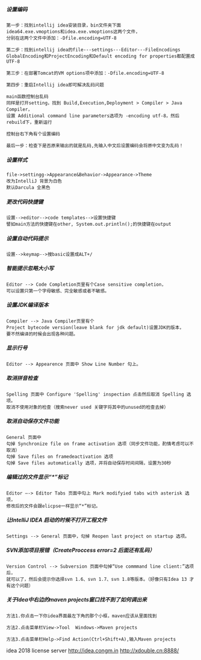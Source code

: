 ##### 设置编码
    第一步：找到intellij idea安装目录，bin文件夹下面
    idea64.exe.vmoptions和idea.exe.vmoptions这两个文件，
    分别在这两个文件中添加：-Dfile.encoding=UTF-8
    
    第二步：找到intellij idea的file---settings---Editor---FileEncodings
    GlobalEncoding和ProjectEncoding和Default encoding for properties都配置成UTF-8
    
    第三步：在部署Tomcat的VM options项中添加：-Dfile.encoding=UTF-8
    
    第四步：重启Intellij idea即可解决乱码问题
    
    main函数控制台乱码
    同样是打开setting，找到 Build,Execution,Deployment > Compiler > Java Compiler， 
    设置 Additional command line parameters选项为 -encoding utf-8，然后rebuild下，重新运行
    
    控制台右下角有个设置编码
    
    最后一步：检查下是否原来输出的就是乱码,先输入中文后设置编码会将原中文变为乱码！

##### 设置样式

```
file->settingg->Appearance&Behavior->Appearance->Theme 
改为IntelliJ 背景为白色
默认Darcula 全黑色
```

##### 更改代码快捷键
    设置-->editor-->code templates-->设置快捷键
    譬如main方法的快捷键在other, System.out.println();的快捷键在output

##### 设置自动代码提示
    设置-->keymap-->搜basic设置成ALT+/

##### 智能提示忽略大小写 ####
	Editor --> Code Completion页里有个Case sensitive completion，
	可以设置只第一个字母敏感、完全敏感或者不敏感。

##### 设置JDK编译版本 ####
	Compiler --> Java Compiler页里有个
	Project bytecode version(leave blank for jdk default)设置JDK的版本，
	要不然编译的时候会出现各种问题。

##### 显示行号 ####
	Editor --> Appearence 页面中 Show Line Number 勾上。

##### 取消拼音检查 ####
	Spelling 页面中 Configure 'Spelling' inspection 点击然后取消 Spelling 选项。
	取消不使用对象的检查（搜索never used 关键字将其中的unused的检查去掉）

##### 取消自动保存文件功能 ####
	General 页面中
	勾掉 Synchronize file on frame activation 选项（同步文件功能，酌情考虑可以不取消）
	勾掉 Save files on framedeactivation 选项
	勾掉 Save files automatically 选项，并将自动保存时间间隔，设置为30秒

##### 编辑过的文件显示“*”标记 ####
	Editor –-> Editor Tabs 页面中勾上 Mark modifyied tabs with asterisk 选项，
	修改后的文件会跟elicpse一样显示“*”标记。

##### 让IntelliJ IDEA 启动的时候不打开工程文件  ####
	Settings --> General 页面中，勾掉 Reopen last project on startup 选项。

##### SVN添加项目报错（CreateProccess error=2 后面还有乱码） ####
	Version Control --> Subversion 页面中勾掉“Use commmand line client:”选项后，
	就可以了，然后会提示你选择svn 1.6、svn 1.7、svn 1.8等版本。（好像只有Idea 13 才有这个问题）

##### 关于Idea中右边的maven projects窗口找不到了如何调出来
	方法1.你点击一下你idea界面最左下角的那个小框，maven应该从里面找到
	
	方法2.点击菜单栏View->Tool  Windows->Maven projects 
	
	方法3.点击菜单栏Help->Find Action(Ctrl+Shift+A),输入Maven projects

idea 2018 license server
	http://idea.congm.in
	http://xdouble.cn:8888/